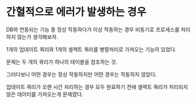 # 간혈적으로 에러가 발생하는 경우

DB와 연동되는 기능 중 정상 작동하다가 이상 작동하는 경우 비동기로 프로세스를 처리하지 않는가 생각해보자.

1개의 업데이트 쿼리와 1개의 셀렉트 쿼리를 병렬처리로 가져오는 기능이 있었다.

문제는 두 개의 쿼리가 하나의 테이블을 참조하는 것.

그러다보니 어떤 경우는 정상 작동하지만 어떤 경우는 작동하지 않았다.

업데이트 쿼리가 오랜 시간 처리하는 경우 모두 완료하기 전에 셀렉트 쿼리가 처리되지 않은 데이터를 가져오는게 문제였다.
